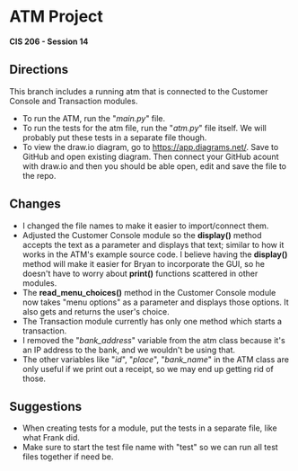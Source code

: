 # ATM Project
**CIS 206 - Session 14**

## Directions
This branch includes a running atm that is connected to the Customer Console and Transaction modules.

- To run the ATM, run the "_main.py_" file.
- To run the tests for the atm file, run the "_atm.py_" file itself. We will probably put these tests in a separate file though.
- To view the draw.io diagram, go to https://app.diagrams.net/. Save to GitHub and open existing diagram. Then connect your GitHub acount with draw.io and then you should be able open, edit and save the file to the repo. 

## Changes

- I changed the file names to make it easier to import/connect them.
- Adjusted the Customer Console module so the **display()** method accepts the text as a parameter and displays that text; similar to how it works in the ATM's example source code. I believe having the **display()** method will make it easier for Bryan to incorporate the GUI, so he doesn't have to worry about **print()** functions scattered in other modules.
- The **read_menu_choices()** method in the Customer Console module now takes "menu options" as a parameter and displays those options. It also gets and returns the user's choice.
- The Transaction module currently has only one method which starts a transaction.
- I removed the "*bank_address*" variable from the atm class because it's an IP address to the bank, and we wouldn't be using that.
- The other variables like "*id*", "*place*", "*bank_name*" in the ATM class are only useful if we print out a receipt, so we may end up getting rid of those.

## Suggestions

- When creating tests for a module, put the tests in a separate file, like what Frank did. 
- Make sure to start the test file name with "test" so we can run all test files together if need be. 
